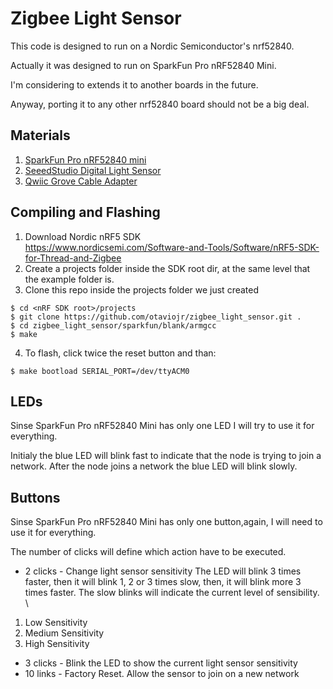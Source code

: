 # Zigbee Light Sensor

This code is designed to run on a Nordic Semiconductor's nrf52840. 

Actually it was designed to run on SparkFun Pro nRF52840 Mini.

I'm considering to extends it to another boards in the future.

Anyway, porting it to any other nrf52840 board should not be a big deal.

## Materials

1. [SparkFun Pro nRF52840 mini](https://www.sparkfun.com/products/15025?_ga=2.111855680.592339865.1564452186-1575453690.1551457345)
2. [SeeedStudio Digital Light Sensor](https://www.seeedstudio.io/s/Grove-Digital-Light-Sensor-p-1281.html)
3. [Qwiic Grove Cable Adapter](https://www.sparkfun.com/products/15109)

## Compiling and Flashing

1. Download Nordic nRF5 SDK\
https://www.nordicsemi.com/Software-and-Tools/Software/nRF5-SDK-for-Thread-and-Zigbee
2. Create a projects folder inside the SDK root dir, at the same level that the example folder is.
3. Clone this repo inside the projects folder we just created
```
$ cd <nRF SDK root>/projects
$ git clone https://github.com/otaviojr/zigbee_light_sensor.git .
$ cd zigbee_light_sensor/sparkfun/blank/armgcc
$ make
```
4. To flash, click twice the reset button and than:

```
$ make bootload SERIAL_PORT=/dev/ttyACM0 
```
## LEDs

Sinse SparkFun Pro nRF52840 Mini has only one LED I will try to use it for everything.

Initialy the blue LED will blink fast to indicate that the node is trying to join a network. After the node joins a network the blue LED will blink slowly.

## Buttons

Sinse SparkFun Pro nRF52840 Mini has only one button,again, I will need to use it for everything.

The number of clicks will define which action have to be executed.

* 2 clicks - Change light sensor sensitivity
The LED will blink 3 times faster, then it will blink 1, 2 or 3 times slow, then, it will blink more 3 times faster. The slow blinks will indicate the current level of sensibility.\
\
1. Low Sensitivity
2. Medium Sensitivity
3. High Sensitivity

* 3 clicks - Blink the LED to show the current light sensor sensitivity
* 10 links - Factory Reset. Allow the sensor to join on a new network

